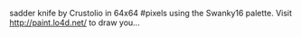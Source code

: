 sadder knife by Crustolio in 64x64 #pixels using the Swanky16 palette. Visit http://paint.lo4d.net/ to draw you... 